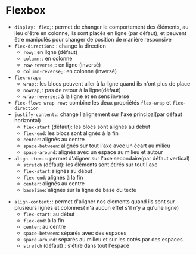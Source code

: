 
# Flexbox
+ ``display: flex;``: permet de changer le comportement des éléments, au lieu d'être en colonne, ils sont placés en ligne (par défaut), et peuvent être manipulés pour changer de position de manière responsive
+ ``flex-direction:`` : change la direction
	- ``row;``: en ligne (défaut)
	- ``column;``: en colonne
	- ``row-reverse;``: en ligne (inversé)
	- ``column-reverse;``: en colonne (inversé)
+ ``flex-wrap:`` 
	- ``wrap;``:  les blocs peuvent aller à la ligne quand ils n'ont plus de place
	- ``nowrap;``: pas de retour à la ligne(défaut)
	- ``wrap-reverse;``: à la ligne et en sens inverse
+ ``flex-flow: wrap row;`` combine les deux propriétés ``flex-wrap`` et ``flex-direction``
+ ``justify-content:``: change l'alignement sur l'axe principal(par défaut horizontal)
	- ``flex-start`` (défaut): les blocs sont alignés au début
	- ``flex-end``: les blocs sont alignés à la fin
	- ``center``: alignés au centre
	- ``space-between``: alignés sur tout l'axe avec un écart au milieu
	- ``space-around``: alignés avec un espace au milieu et autour
+ ``align-items:``: permet d'aligner sur l'axe secondaire(par défaut vertical)
	- ``stretch`` (défaut): les éléments sont étirés sur tout l'axe
	- ``flex-start``:alignés au début
	- ``flex-end``: alignés à la fin
	- ``center``: alignés au centre
	- ``baseline``:`alignés sur la ligne de base du texte
- ``align-content:``: permet d'aligner nos elements quand ils sont sur plusieurs lignes et colonnes( n'a aucun effet s'il n'y a qu'une ligne)
	- ``flex-start``: au début
	- ``flex-end``: à la fin
	- ``center``: au centre
	- ``space-between``: séparés avec des espaces
	- ``space-around``: séparés au milieu et sur les cotés par des espaces
	- ``stretch`` (défaut) : s'étire dans tout l'espace
